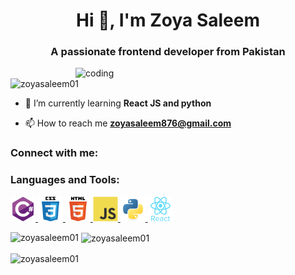 <h1 align="center">Hi 👋, I'm Zoya Saleem</h1>
<h3 align="center">A passionate frontend developer from Pakistan</h3>
<img align="right" alt="coding" width="400" src="https://as1.ftcdn.net/v2/jpg/05/93/82/76/1000_F_593827677_uXCPMbS2ztblOlGRIqSklgjElMKFbNuD.jpg"
<p align="left"> <img src="https://komarev.com/ghpvc/?username=zoyasaleem01&label=Profile%20views&color=0e75b6&style=flat" alt="zoyasaleem01" /> </p>

- 🌱 I’m currently learning **React JS and python**

- 📫 How to reach me **zoyasaleem876@gmail.com**

<h3 align="left">Connect with me:</h3>
<p align="left">
</p>

<h3 align="left">Languages and Tools:</h3>
<p align="left"> <a href="https://www.w3schools.com/cs/" target="_blank" rel="noreferrer"> <img src="https://raw.githubusercontent.com/devicons/devicon/master/icons/csharp/csharp-original.svg" alt="csharp" width="40" height="40"/> </a> <a href="https://www.w3schools.com/css/" target="_blank" rel="noreferrer"> <img src="https://raw.githubusercontent.com/devicons/devicon/master/icons/css3/css3-original-wordmark.svg" alt="css3" width="40" height="40"/> </a> <a href="https://www.w3.org/html/" target="_blank" rel="noreferrer"> <img src="https://raw.githubusercontent.com/devicons/devicon/master/icons/html5/html5-original-wordmark.svg" alt="html5" width="40" height="40"/> </a> <a href="https://developer.mozilla.org/en-US/docs/Web/JavaScript" target="_blank" rel="noreferrer"> <img src="https://raw.githubusercontent.com/devicons/devicon/master/icons/javascript/javascript-original.svg" alt="javascript" width="40" height="40"/> </a> <a href="https://www.python.org" target="_blank" rel="noreferrer"> <img src="https://raw.githubusercontent.com/devicons/devicon/master/icons/python/python-original.svg" alt="python" width="40" height="40"/> </a> <a href="https://reactjs.org/" target="_blank" rel="noreferrer"> <img src="https://raw.githubusercontent.com/devicons/devicon/master/icons/react/react-original-wordmark.svg" alt="react" width="40" height="40"/> </a> </p>

<p><img align="left" src="https://github-readme-stats.vercel.app/api/top-langs?username=zoyasaleem01&show_icons=true&locale=en&layout=compact" alt="zoyasaleem01" /></p>

<p>&nbsp;<img align="center" src="https://github-readme-stats.vercel.app/api?username=zoyasaleem01&show_icons=true&locale=en" alt="zoyasaleem01" /></p>

<p><img align="center" src="https://github-readme-streak-stats.herokuapp.com/?user=zoyasaleem01&" alt="zoyasaleem01" /></p>

